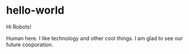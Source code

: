 # hello-world

Hi Robots!

Human here. I like technology and other cool things. 
I am glad to see our future cooporation.

